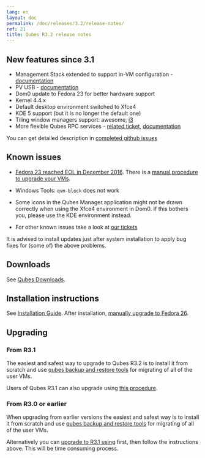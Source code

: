 ```yaml
---
lang: en
layout: doc
permalink: /doc/releases/3.2/release-notes/
ref: 21
title: Qubes R3.2 release notes
---
```


## New features since 3.1

* Management Stack extended to support in-VM configuration - [documentation](/doc/salt/)
* PV USB - [documentation](/doc/usb/)
* Dom0 update to Fedora 23 for better hardware support
* Kernel 4.4.x
* Default desktop environment switched to Xfce4
* KDE 5 support (but it is no longer the default one)
* Tiling window managers support: awesome, [i3](/doc/i3/)
* More flexible Qubes RPC services - [related ticket](https://github.com/QubesOS/qubes-issues/issues/1876), [documentation](/doc/qrexec/#service-policies-with-arguments)

You can get detailed description in [completed github issues](https://github.com/QubesOS/qubes-issues/issues?q=is%3Aissue+sort%3Aupdated-desc+milestone%3A%22Release+3.2%22+label%3Arelease-notes+is%3Aclosed)

## Known issues

* [Fedora 23 reached EOL in December 2016](https://fedoraproject.org/wiki/End_of_life). There is a [manual procedure to upgrade your VMs](/news/2018/01/06/fedora-26-upgrade/).

* Windows Tools: `qvm-block` does not work

* Some icons in the Qubes Manager application might not be drawn correctly when using the Xfce4 environment in Dom0. If this bothers you, please use the KDE environment instead.

* For other known issues take a look at [our tickets](https://github.com/QubesOS/qubes-issues/issues?q=is%3Aopen+is%3Aissue+milestone%3A%22Release+3.2%22+label%3Abug)

It is advised to install updates just after system installation to apply bug fixes for (some of) the above problems.

## Downloads

See [Qubes Downloads](/downloads/).

## Installation instructions

See [Installation Guide](/doc/installation-guide/).
After installation, [manually upgrade to Fedora 26](/news/2018/01/06/fedora-26-upgrade/).

## Upgrading

### From R3.1

The easiest and safest way to upgrade to Qubes R3.2 is to install it from
scratch and use [qubes backup and restore tools](/doc/backup-restore/) for
migrating of all of the user VMs.

Users of Qubes R3.1 can also upgrade using [this
procedure](/doc/upgrade-to-r3.2/).

### From R3.0 or earlier

When upgrading from earlier versions the easiest and safest way is to install
it from scratch and use [qubes backup and restore tools](/doc/backup-restore/)
for migrating of all of the user VMs.

Alternatively you can [upgrade to R3.1 using](/doc/releases/3.1/release-notes/#upgrading) first, then follow
the instructions above. This will be time consuming process.
